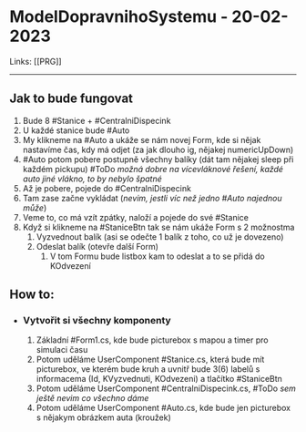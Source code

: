 # ModelDopravnihoSystemu - 20-02-2023
Links: [[PRG]]

---
## Jak to bude fungovat
1. Bude 8 #Stanice + #CentralniDispecink 
2. U každé stanice bude #Auto
3. My klikneme na #Auto a ukáže se nám novej Form, kde si nějak nastavíme čas, kdy má odjet (za jak dlouho ig, nějakej numericUpDown)
4. #Auto potom pobere postupně všechny balíky (dát tam nějakej sleep při každém pickupu) #ToDo *možná dobre na vícevláknové řešení, každé auto jiné vlákno, to by nebylo špatné*
5. Až je pobere, pojede do #CentralniDispecink 
6. Tam zase začne vykládat (*nevim, jestli víc než jedno #Auto najednou může*)
7. Veme to, co má vzít zpátky, naloží a pojede do své #Stanice 
8. Když si klikneme na #StaniceBtn tak se nám ukáže Form s 2 možnostma
	1. Vyzvednout balík (asi se odečte 1 balík z toho, co už je dovezeno)
	2. Odeslat balík (otevře další Form)
		1. V tom Formu bude listbox kam to odeslat a to se přidá do KOdvezení
## How to:
- ### Vytvořit si všechny komponenty
	1. Základní #Form1.cs, kde bude picturebox s mapou a timer pro simulaci času
	2. Potom uděláme UserComponent #Stanice.cs, která bude mít picturebox, ve kterém bude kruh a uvnitř bude 3(6) labelů s informacema (Id, KVyzvednuti, KOdvezeni) a tlačítko #StaniceBtn
	3. Potom uděláme UserComponent #CentralniDispecink.cs, #ToDo *sem ještě nevim co všechno dáme*
	4. Potom uděláme UserComponent #Auto.cs, kde bude jen picturebox s nějakym obrázkem auta (kroužek)
 